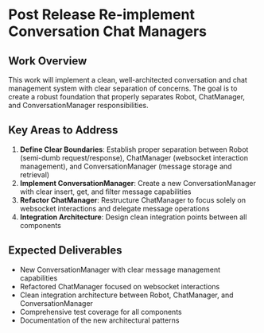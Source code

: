 # Post Release Re-implement Conversation Chat Managers

## Work Overview

This work will implement a clean, well-architected conversation and chat management system with clear separation of concerns. The goal is to create a robust foundation that properly separates Robot, ChatManager, and ConversationManager responsibilities.

## Key Areas to Address

1. **Define Clear Boundaries**: Establish proper separation between Robot (semi-dumb request/response), ChatManager (websocket interaction management), and ConversationManager (message storage and retrieval)
2. **Implement ConversationManager**: Create a new ConversationManager with clear insert, get, and filter message capabilities
3. **Refactor ChatManager**: Restructure ChatManager to focus solely on websocket interactions and delegate message operations
4. **Integration Architecture**: Design clean integration points between all components

## Expected Deliverables

- New ConversationManager with clear message management capabilities
- Refactored ChatManager focused on websocket interactions
- Clean integration architecture between Robot, ChatManager, and ConversationManager
- Comprehensive test coverage for all components
- Documentation of the new architectural patterns
